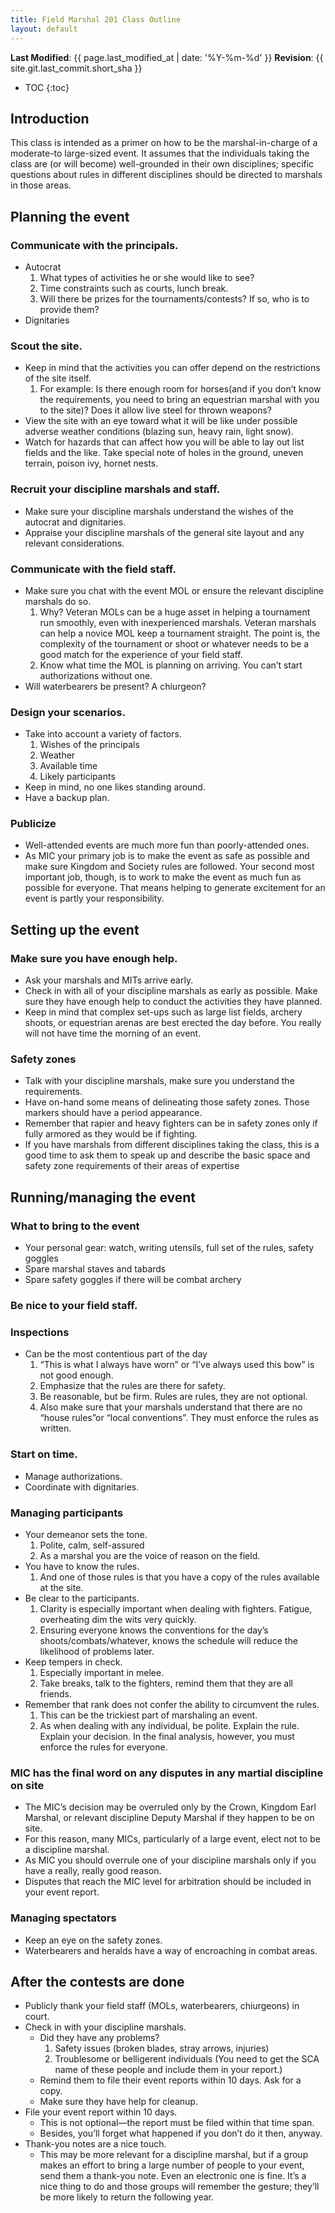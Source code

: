 ```yaml
---
title: Field Marshal 201 Class Outline
layout: default
---
```


**Last Modified**: {{ page.last_modified_at | date: '%Y-%m-%d' }}
**Revision**: {{ site.git.last_commit.short_sha }}

* TOC
{:toc}

## Introduction
This class is intended as a primer on how to be the marshal-in-charge of a moderate-to large-sized event. It assumes that the individuals taking the class are (or will become) well-grounded in their own disciplines; specific questions about rules in different disciplines should be directed to marshals in those areas.

## Planning the event
### Communicate with the principals.
* Autocrat
    1. What types of activities he or she would like to see?
    2. Time constraints such as courts, lunch break.
    3. Will there be prizes for the tournaments/contests? If so, who is to provide them?
* Dignitaries

### Scout the site.
* Keep in mind that the activities you can offer depend on the restrictions of the site itself.
    1. For example: Is there enough room for horses(and if you don’t know the requirements, you need to bring an equestrian marshal with you to the site)? Does it allow live steel for thrown weapons?
* View the site with an eye toward what it will be like under possible adverse weather conditions (blazing sun, heavy rain, light snow).
* Watch for hazards that can affect how you will be able to lay out list fields and the like. Take special note of holes in the ground, uneven terrain, poison ivy, hornet nests.

### Recruit your discipline marshals and staff.
* Make sure your discipline marshals understand the wishes of the autocrat and dignitaries.
* Appraise your discipline marshals of the general site layout and any relevant considerations.

### Communicate with the field staff.
* Make sure you chat with the event MOL or ensure the relevant discipline marshals do so.
    1. Why? Veteran MOLs can be a huge asset in helping a tournament run smoothly, even with inexperienced marshals. Veteran marshals can help a novice MOL keep a tournament straight. The point is, the complexity of the tournament or shoot or whatever needs to be a good match for the experience of your field staff.
    2. Know what time the MOL is planning on arriving. You can’t start authorizations without one.
* Will waterbearers be present? A chiurgeon?

### Design your scenarios.
* Take into account a variety of factors.
    1. Wishes of the principals
    2. Weather
    3. Available time
    4. Likely participants
* Keep in mind, no one likes standing around.
* Have a backup plan.

### Publicize
* Well-attended events are much more fun than poorly-attended ones.
* As MIC your primary job is to make the event as safe as possible and make sure Kingdom and Society rules are followed. Your second most important job, though, is to work to make the event as much fun as possible for everyone. That means helping to generate excitement for an event is partly your responsibility.

## Setting up the event
### Make sure you have enough help.
* Ask your marshals and MITs arrive early.
* Check in with all of your discipline marshals as early as possible. Make sure they have enough help to conduct the activities they have planned.
* Keep in mind that complex set-ups such as large list fields, archery shoots, or equestrian arenas are best erected the day before. You really will not have time the morning of an event.

### Safety zones
* Talk with your discipline marshals, make sure you understand the requirements.
* Have on-hand some means of delineating those safety zones. Those markers should have a period appearance.
* Remember that rapier and heavy fighters can be in safety zones only if fully armored as they would be if fighting.
* If you have marshals from different disciplines taking the class, this is a good time to ask them to speak up and describe the basic space and safety zone requirements of their areas of expertise

## Running/managing the event
### What to bring to the event
* Your personal gear: watch, writing utensils, full set of the rules, safety goggles
* Spare marshal staves and tabards
* Spare safety goggles if there will be combat archery

### Be nice to your field staff.

### Inspections
* Can be the most contentious part of the day
    1. “This is what I always have worn” or “I’ve always used this bow” is not good enough.
    2. Emphasize that the rules are there for safety.
    3. Be reasonable, but be firm. Rules are rules, they are not optional.
    4. Also make sure that your marshals understand that there are no “house rules”or “local conventions”. They must enforce the rules as written.

### Start on time.
* Manage authorizations.
* Coordinate with dignitaries.

### Managing participants
* Your demeanor sets the tone.
    1. Polite, calm, self-assured
    2. As a marshal you are the voice of reason on the field.
* You have to know the rules.
    1. And one of those rules is that you have a copy of the rules available at the site.
* Be clear to the participants.
    1. Clarity is especially important when dealing with fighters. Fatigue, overheating dim the wits very quickly.
    2. Ensuring everyone knows the conventions for the day’s shoots/combats/whatever, knows the schedule will reduce the likelihood of problems later.
* Keep tempers in check.
    1. Especially important in melee.
    2. Take breaks, talk to the fighters, remind them that they are all friends.
* Remember that rank does not confer the ability to circumvent the rules.
    1. This can be the trickiest part of marshaling an event.
    2. As when dealing with any individual, be polite. Explain the rule. Explain your decision. In the final analysis, however, you must enforce the rules for everyone.

### MIC has the final word on any disputes in any martial discipline on site
* The MIC’s decision may be overruled only by the Crown, Kingdom Earl Marshal, or relevant discipline Deputy Marshal if they happen to be on site.
* For this reason, many MICs, particularly of a large event, elect not to be a discipline marshal.
* As MIC you should overrule one of your discipline marshals only if you have a really, really good reason.
* Disputes that reach the MIC level for arbitration should be included in your event report.

### Managing spectators
* Keep an eye on the safety zones.
* Waterbearers and heralds have a way of encroaching in combat areas.

## After the contests are done
* Publicly thank your field staff (MOLs, waterbearers, chiurgeons) in court.
* Check in with your discipline marshals.
    * Did they have any problems?
        1. Safety issues (broken blades, stray arrows, injuries)
        2. Troublesome or belligerent individuals (You need to get the SCA name of these people and include them in your report.)
    * Remind them to file their event reports within 10 days. Ask for a copy.
    * Make sure they have help for cleanup.
* File your event report within 10 days.
    * This is not optional—the report must be filed within that time span.
    * Besides, you’ll forget what happened if you don’t do it then, anyway.
* Thank-you notes are a nice touch.
    * This may be more relevant for a discipline marshal, but if a group makes an effort to bring a large number of people to your event, send them a thank-you note. Even an electronic one is fine. It’s a nice thing to do and those groups will remember the gesture; they’ll be more likely to return the following year.
